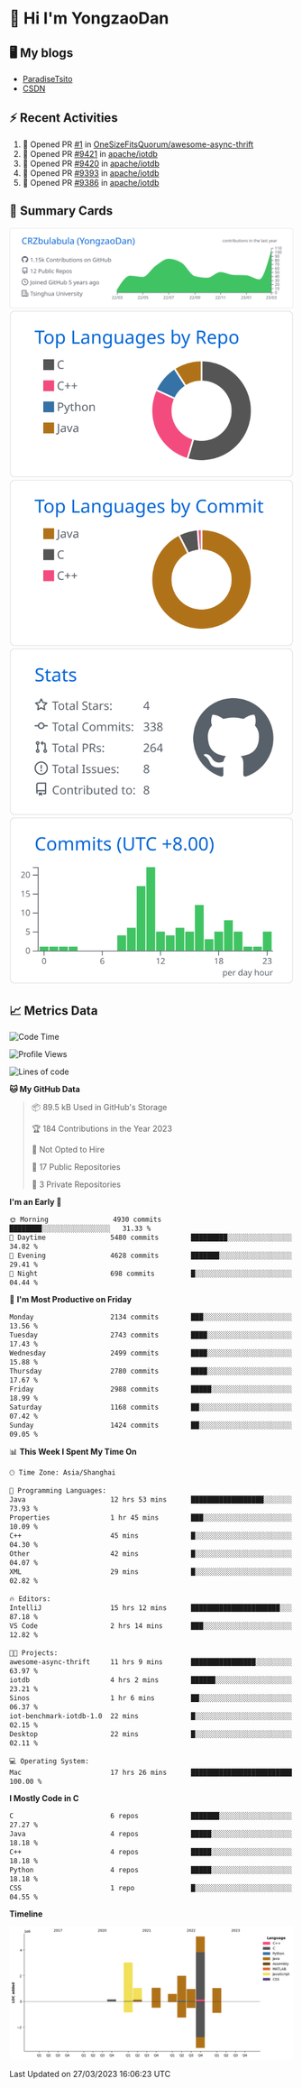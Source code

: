 # 👋 Hi I'm YongzaoDan

## 🖥 My blogs
  + [ParadiseTsito](https://www.paradisetsito.love/)
  + [CSDN](https://blog.csdn.net/CRZbulabula?type=blog)

## ⚡ Recent Activities
<!--START_SECTION:activity-->
1. 💪 Opened PR [#1](https://github.com/OneSizeFitsQuorum/awesome-async-thrift/pull/1) in [OneSizeFitsQuorum/awesome-async-thrift](https://github.com/OneSizeFitsQuorum/awesome-async-thrift)
2. 💪 Opened PR [#9421](https://github.com/apache/iotdb/pull/9421) in [apache/iotdb](https://github.com/apache/iotdb)
3. 💪 Opened PR [#9420](https://github.com/apache/iotdb/pull/9420) in [apache/iotdb](https://github.com/apache/iotdb)
4. 💪 Opened PR [#9393](https://github.com/apache/iotdb/pull/9393) in [apache/iotdb](https://github.com/apache/iotdb)
5. 💪 Opened PR [#9386](https://github.com/apache/iotdb/pull/9386) in [apache/iotdb](https://github.com/apache/iotdb)
<!--END_SECTION:activity-->

## 🎑 Summary Cards

[![](https://raw.githubusercontent.com/CRZbulabula/CRZbulabula/main/profile-summary-card-output/github/0-profile-details.svg)](https://github.com/vn7n24fzkq/github-profile-summary-cards)
[![](https://raw.githubusercontent.com/CRZbulabula/CRZbulabula/main/profile-summary-card-output/github/1-repos-per-language.svg)](https://github.com/vn7n24fzkq/github-profile-summary-cards) [![](https://raw.githubusercontent.com/CRZbulabula/CRZbulabula/main/profile-summary-card-output/github/2-most-commit-language.svg)](https://github.com/vn7n24fzkq/github-profile-summary-cards)
[![](https://raw.githubusercontent.com/CRZbulabula/CRZbulabula/main/profile-summary-card-output/github/3-stats.svg)](https://github.com/vn7n24fzkq/github-profile-summary-cards) [![](https://raw.githubusercontent.com/CRZbulabula/CRZbulabula/main/profile-summary-card-output/github/4-productive-time.svg)](https://github.com/vn7n24fzkq/github-profile-summary-cards)

## 📈 Metrics Data

<!--START_SECTION:waka-->
![Code Time](http://img.shields.io/badge/Code%20Time-22%20hrs%2029%20mins-blue)

![Profile Views](http://img.shields.io/badge/Profile%20Views-500-blue)

![Lines of code](https://img.shields.io/badge/From%20Hello%20World%20I%27ve%20Written-14.9%20million%20lines%20of%20code-blue)

**🐱 My GitHub Data** 

> 📦 89.5 kB Used in GitHub's Storage 
 > 
> 🏆 184 Contributions in the Year 2023
 > 
> 🚫 Not Opted to Hire
 > 
> 📜 17 Public Repositories 
 > 
> 🔑 3 Private Repositories 
 > 
**I'm an Early 🐤** 

```text
🌞 Morning                4930 commits        ████████░░░░░░░░░░░░░░░░░   31.33 % 
🌆 Daytime                5480 commits        █████████░░░░░░░░░░░░░░░░   34.82 % 
🌃 Evening                4628 commits        ███████░░░░░░░░░░░░░░░░░░   29.41 % 
🌙 Night                  698 commits         █░░░░░░░░░░░░░░░░░░░░░░░░   04.44 % 
```
📅 **I'm Most Productive on Friday** 

```text
Monday                   2134 commits        ███░░░░░░░░░░░░░░░░░░░░░░   13.56 % 
Tuesday                  2743 commits        ████░░░░░░░░░░░░░░░░░░░░░   17.43 % 
Wednesday                2499 commits        ████░░░░░░░░░░░░░░░░░░░░░   15.88 % 
Thursday                 2780 commits        ████░░░░░░░░░░░░░░░░░░░░░   17.67 % 
Friday                   2988 commits        █████░░░░░░░░░░░░░░░░░░░░   18.99 % 
Saturday                 1168 commits        ██░░░░░░░░░░░░░░░░░░░░░░░   07.42 % 
Sunday                   1424 commits        ██░░░░░░░░░░░░░░░░░░░░░░░   09.05 % 
```


📊 **This Week I Spent My Time On** 

```text
🕑︎ Time Zone: Asia/Shanghai

💬 Programming Languages: 
Java                     12 hrs 53 mins      ██████████████████░░░░░░░   73.93 % 
Properties               1 hr 45 mins        ███░░░░░░░░░░░░░░░░░░░░░░   10.09 % 
C++                      45 mins             █░░░░░░░░░░░░░░░░░░░░░░░░   04.30 % 
Other                    42 mins             █░░░░░░░░░░░░░░░░░░░░░░░░   04.07 % 
XML                      29 mins             █░░░░░░░░░░░░░░░░░░░░░░░░   02.82 % 

🔥 Editors: 
IntelliJ                 15 hrs 12 mins      ██████████████████████░░░   87.18 % 
VS Code                  2 hrs 14 mins       ███░░░░░░░░░░░░░░░░░░░░░░   12.82 % 

🐱‍💻 Projects: 
awesome-async-thrift     11 hrs 9 mins       ████████████████░░░░░░░░░   63.97 % 
iotdb                    4 hrs 2 mins        ██████░░░░░░░░░░░░░░░░░░░   23.21 % 
Sinos                    1 hr 6 mins         ██░░░░░░░░░░░░░░░░░░░░░░░   06.37 % 
iot-benchmark-iotdb-1.0  22 mins             █░░░░░░░░░░░░░░░░░░░░░░░░   02.15 % 
Desktop                  22 mins             █░░░░░░░░░░░░░░░░░░░░░░░░   02.11 % 

💻 Operating System: 
Mac                      17 hrs 26 mins      █████████████████████████   100.00 % 
```

**I Mostly Code in C** 

```text
C                        6 repos             ███████░░░░░░░░░░░░░░░░░░   27.27 % 
Java                     4 repos             █████░░░░░░░░░░░░░░░░░░░░   18.18 % 
C++                      4 repos             █████░░░░░░░░░░░░░░░░░░░░   18.18 % 
Python                   4 repos             █████░░░░░░░░░░░░░░░░░░░░   18.18 % 
CSS                      1 repo              █░░░░░░░░░░░░░░░░░░░░░░░░   04.55 % 
```



**Timeline**

![Lines of Code chart](https://raw.githubusercontent.com/CRZbulabula/CRZbulabula/main/assets/bar_graph.png)


 Last Updated on 27/03/2023 16:06:23 UTC
<!--END_SECTION:waka-->

